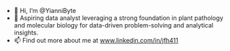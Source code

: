 - 👋 Hi, I’m @YianniByte
- 🌱 Aspiring data analyst leveraging a strong foundation in plant pathology and molecular biology for data-driven problem-solving and analytical insights.
- 📫 Find out more about me at www.linkedin.com/in/jfh411

<!---
YianniByte/YianniByte is a ✨ special ✨ repository because its `README.md` (this file) appears on your GitHub profile.
You can click the Preview link to take a look at your changes.
--->
